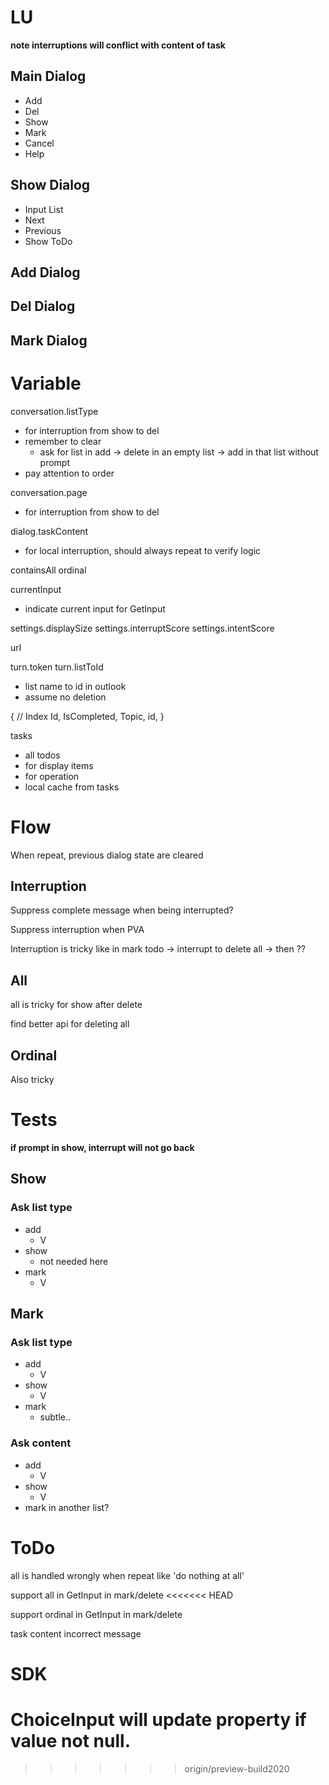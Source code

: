 # LU

**note interruptions will conflict with content of task**

## Main Dialog
- Add
- Del
- Show
- Mark
- Cancel
- Help

## Show Dialog
- Input List
- Next
- Previous
- Show ToDo

## Add Dialog
## Del Dialog
## Mark Dialog

# Variable
conversation.listType
- for interruption from show to del
- remember to clear
    - ask for list in add -> delete in an empty list -> add in that list without prompt
- pay attention to order

conversation.page
- for interruption from show to del

dialog.taskContent
- for local interruption, should always repeat to verify logic

containsAll
ordinal

currentInput
- indicate current input for GetInput

settings.displaySize
settings.interruptScore
settings.intentScore

url

turn.token
turn.listToId
- list name to id in outlook
- assume no deletion

{
    // Index
    Id,
    IsCompleted,
    Topic,
    id,
}

tasks
- all
todos
- for display
items
- for operation
- local cache from tasks

# Flow

When repeat, previous dialog state are cleared

## Interruption

Suppress complete message when being interrupted?

Suppress interruption when PVA

Interruption is tricky like in mark todo -> interrupt to delete all -> then ??

## All

all is tricky for show after delete

find better api for deleting all

## Ordinal

Also tricky

# Tests

**if prompt in show, interrupt will not go back**

## Show
### Ask list type
- add
    - V
- show
    - not needed here
- mark
    - V

## Mark
### Ask list type
- add
    - V
- show
    - V
- mark
    - subtle..

### Ask content
- add
    - V
- show
    - V
- mark in another list?

# ToDo

all is handled wrongly when repeat like 'do nothing at all'

support all in GetInput in mark/delete
<<<<<<< HEAD

support ordinal in GetInput in mark/delete

task content incorrect message

# SDK

ChoiceInput will update property if value not null.
=======
>>>>>>> origin/preview-build2020
